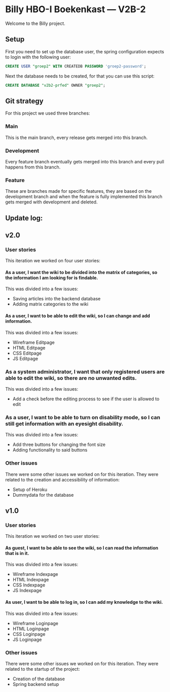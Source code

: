 # Billy HBO-I Boekenkast — V2B-2
Welcome to the Billy project.
## Setup
First you need to set up the database user, the spring configuration expects to login with the following user:
```sql
CREATE USER "groep2" WITH CREATEDB PASSWORD 'groep2-password';
```
Next the database needs to be created, for that you can use this script:
```sql
CREATE DATABASE "v2b2-prfed" OWNER "groep2";
```

## Git strategy
For this project we used three branches:
### Main
This is the main branch, every release gets merged into this branch.
### Development
Every feature branch eventually gets merged into this branch and every pull happens from this branch.
### Feature
These are branches made for specific features, they are based on the development branch and when the feature is fully implemented this branch gets merged with development and deleted.

## Update log:
## v2.0
### User stories
This iteration we worked on four user stories:
#### As a user, I want the wiki to be divided into the matrix of categories, so the information I am looking for is findable.
This was divided into a few issues:
- Saving articles into the backend database
- Adding matrix categories to the wiki
#### As a user, I want to be able to edit the wiki, so I can change and add information.
This was divided into a few issues:
- Wireframe Editpage
- HTML Editpage
- CSS Editpage
- JS Editpage
### As a system administrator, I want that only registered users are able to edit the wiki, so there are no unwanted edits.
This was divided into a few issues:
- Add a check before the editing process to see if the user is allowed to edit
### As a user, I want to be able to turn on disability mode, so I can still get information with an eyesight disability.
This was divided into a few issues:
- Add three buttons for changing the font size
- Adding functionality to said buttons
### Other issues
There were some other issues we worked on for this iteration. They were related to the creation and accessibility of information:
- Setup of Heroku
- Dummydata for the database

## v1.0
### User stories
This iteration we worked on two user stories:
#### As guest, I want to be able to see the wiki, so I can read the information that is in it.
This was divided into a few issues:
- Wireframe Indexpage
- HTML Indexpage
- CSS Indexpage
- JS Indexpage
#### As user, I want to be able to log in, so I can add my knowledge to the wiki.
This was divided into a few issues:
- Wireframe Loginpage
- HTML Loginpage
- CSS Loginpage
- JS Loginpage
### Other issues
There were some other issues we worked on for this iteration. They were related to the startup of the project:
- Creation of the database
- Spring backend setup
